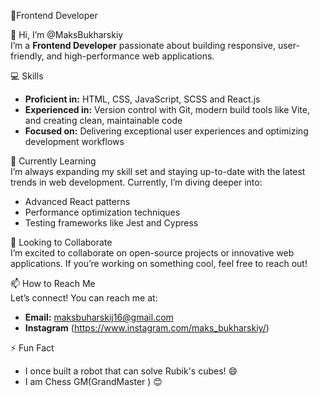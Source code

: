 🚀Frontend Developer

👋 Hi, I’m @MaksBukharskiy  
I’m a **Frontend Developer** passionate about building responsive, user-friendly, and high-performance web applications.  

💻 Skills  
- **Proficient in:** HTML, CSS, JavaScript, SCSS and React.js  
- **Experienced in:** Version control with Git, modern build tools like Vite, and creating clean, maintainable code  
- **Focused on:** Delivering exceptional user experiences and optimizing development workflows  

🌱 Currently Learning  
I’m always expanding my skill set and staying up-to-date with the latest trends in web development. Currently, I’m diving deeper into:  
- Advanced React patterns  
- Performance optimization techniques  
- Testing frameworks like Jest and Cypress  

💞️ Looking to Collaborate  
I’m excited to collaborate on open-source projects or innovative web applications. If you’re working on something cool, feel free to reach out!  

📫 How to Reach Me  
Let’s connect! You can reach me at:  
- **Email:** maksbuharskij16@gmail.com  
- **Instagram** (https://www.instagram.com/maks_bukharskiy/)  

⚡ Fun Fact  
- I once built a robot that can solve Rubik's cubes! 😄
- I am Chess GM(GrandMaster ) 😊
